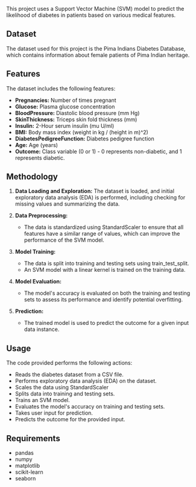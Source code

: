 This project uses a Support Vector Machine (SVM) model to predict the likelihood of diabetes in patients based on various medical features.

## Dataset

The dataset used for this project is the Pima Indians Diabetes Database, which contains information about female patients of Pima Indian heritage.

## Features

The dataset includes the following features:

* **Pregnancies:** Number of times pregnant
* **Glucose:** Plasma glucose concentration
* **BloodPressure:** Diastolic blood pressure (mm Hg)
* **SkinThickness:** Triceps skin fold thickness (mm)
* **Insulin:** 2-Hour serum insulin (mu U/ml)
* **BMI:** Body mass index (weight in kg / (height in m)^2)
* **DiabetesPedigreeFunction:** Diabetes pedigree function
* **Age:** Age (years)
* **Outcome:** Class variable (0 or 1) - 0 represents non-diabetic, and 1 represents diabetic.

## Methodology

1. **Data Loading and Exploration:** The dataset is loaded, and initial exploratory data analysis (EDA) is performed, including checking for missing values and summarizing the data.

2. **Data Preprocessing:**
    - The data is standardized using StandardScaler to ensure that all features have a similar range of values, which can improve the performance of the SVM model.
3. **Model Training:**
    - The data is split into training and testing sets using train_test_split.
    - An SVM model with a linear kernel is trained on the training data.

4. **Model Evaluation:**
    - The model's accuracy is evaluated on both the training and testing sets to assess its performance and identify potential overfitting.

5. **Prediction:**
   - The trained model is used to predict the outcome for a given input data instance.
## Usage

The code provided performs the following actions:

- Reads the diabetes dataset from a CSV file.
- Performs exploratory data analysis (EDA) on the dataset.
- Scales the data using StandardScaler
- Splits data into training and testing sets.
- Trains an SVM model.
- Evaluates the model's accuracy on training and testing sets.
- Takes user input for prediction.
- Predicts the outcome for the provided input.

## Requirements

- pandas
- numpy
- matplotlib
- scikit-learn
- seaborn
